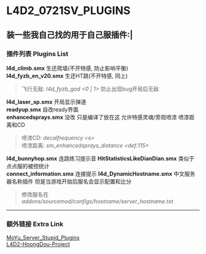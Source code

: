 # L4D2_0721SV_PLUGINS          
装一些我自己找的用于自己服插件:|
------    
### 插件列表 Plugins List
**l4d_climb.smx** 生还爬墙(不开特感, 防止影响平衡)    
**l4d_fyzb_en_v20.smx** 生还HT跳(不开特感, 同上)     
>飞行无敌: *l4d_fyzb_god \<0 | 1\>* 防止出现bug开局后无敌      

**l4d_laser_sp.smx** 开局显示弹道     
**readyup.smx** 自改ready界面     
**enhancedsprays.smx** 没改 只是编译了放在这 允许特感灵魂/旁观喷漆 喷漆距离和CD      
>喷漆CD: *decalfrequency \<s\>*       
>喷漆距离: *sm_enhancedsprays_distance \<def:115\>*    

**l4d_bunnyhop.smx** 连跳练习提示音
**HitStatisticsLikeDianDian.smx**  类似于点点服的被控统计    
**connect_information.smx** 连接提示
**l4d_DynamicHostname.smx** 中文服务器名称插件 但是当游戏开始后服名会显示配置和比分    
>修改服名在*addons/sourcemod/configs/hostname/server_hostname.txt*

------  
### 额外链接 Extra Link
[MoYu_Server_Stupid_Plugins](https://github.com/Target5150/MoYu_Server_Stupid_Plugins)   
[L4D2-HoongDou-Project](https://github.com/HoongDou/L4D2-HoongDou-Project)
